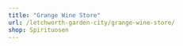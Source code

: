 ```yaml
---
title: "Grange Wine Store"
url: /letchworth-garden-city/grange-wine-store/
shop: Spirituosen
---
```

